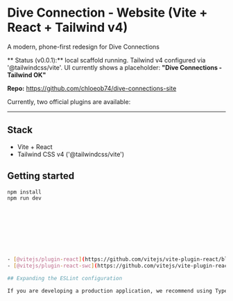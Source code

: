 # Dive Connection - Website (Vite + React + Tailwind v4)

A modern, phone-first redesign for Dive Connections

** Status (v0.0.1):** local scaffold running. Tailwind v4 configured via '@tailwindcss/vite'. UI currently shows a placeholder: **"Dive Connections - Tailwind OK"**

**Repo:** https://github.com/chloeob74/dive-connections-site

Currently, two official plugins are available:

---

## Stack
- Vite + React
- Tailwind CSS v4 ('@tailwindcss/vite')

## Getting started
```bash
npm install
npm run dev









- [@vitejs/plugin-react](https://github.com/vitejs/vite-plugin-react/blob/main/packages/plugin-react) uses [Babel](https://babeljs.io/) for Fast Refresh
- [@vitejs/plugin-react-swc](https://github.com/vitejs/vite-plugin-react/blob/main/packages/plugin-react-swc) uses [SWC](https://swc.rs/) for Fast Refresh

## Expanding the ESLint configuration

If you are developing a production application, we recommend using TypeScript with type-aware lint rules enabled. Check out the [TS template](https://github.com/vitejs/vite/tree/main/packages/create-vite/template-react-ts) for information on how to integrate TypeScript and [`typescript-eslint`](https://typescript-eslint.io) in your project.
